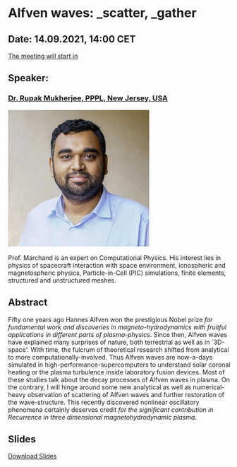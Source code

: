 # Alfven waves: _scatter, _gather

## Date: 14.09.2021, 14:00 CET
<script src="https://cdn.logwork.com/widget/countdown.js"></script>
<a href="https://logwork.com/countdown-qeg8" class="countdown-timer" data-timezone="Europe/Oslo" data-date="2021-09-14 14:00">The meeting will start in</a>
## Speaker: 
### [Dr. Rupak Mukherjee, PPPL, New Jersey, USA](https://theory.pppl.gov/people/profile.php?pid=155&n=Rupak-Mukherjee) 

![Rupak-Mukherjee](assets/images/rupak.png)

Prof. Marchand is an expert on Computational Physics. His interest lies in physics of spacecraft interaction with space environment, ionospheric and magnetospheric physics, Particle-in-Cell (PIC) simulations, finite elements, structured and unstructured meshes.

## Abstract
Fifty one years ago Hannes Alfven won the prestigious Nobel prize _for fundamental work and discoveries in magneto-hydrodynamics with fruitful applications in different parts of plasma-physics_. Since then, Alfven waves have explained many surprises of nature, both terrestrial as well as in `3D-space'. With time, the fulcrum of theoretical research shifted from analytical to more computationally-involved. Thus Alfven waves are now-a-days simulated in high-performance-supercomputers to understand solar coronal heating or the plasma turbulence inside laboratory fusion devices. Most of these studies talk about the decay processes of Alfven waves in plasma. On the contrary, I will hinge around some new analytical as well as numerical-heavy observation of scattering of Alfven waves and further restoration of the wave-structure. This recently discovered nonlinear oscillatory phenomena certainly deserves credit _for the significant contribution in Recurrence in three dimensional magnetohydrodynamic plasma_.

## Slides
[Download Slides](#)


